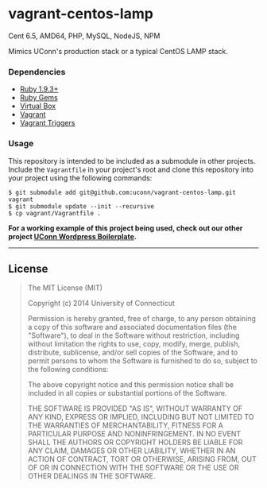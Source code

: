 vagrant-centos-lamp
=================

Cent 6.5, AMD64, PHP, MySQL, NodeJS, NPM

Mimics UConn's production stack or a typical CentOS LAMP stack.

### Dependencies

* [Ruby 1.9.3+](http://ruby-lang.org/)
* [Ruby Gems](http://rubygems.org/)
* [Virtual Box](https://www.virtualbox.org/)
* [Vagrant](https://www.vagrantup.com/)
* [Vagrant Triggers](https://github.com/emyl/vagrant-triggers)

### Usage

This repository is intended to be included as a submodule in other projects. Include the `Vagrantfile` in your project's root and clone this repository into your project using the following commands:

    $ git submodule add git@github.com:uconn/vagrant-centos-lamp.git vagrant
    $ git submodule update --init --recursive
    $ cp vagrant/Vagrantfile .

__For a working example of this project being used, check out our other project [UConn Wordpress Boilerplate](https://github.com/uconn/uconn-wordpress-boilerplate).__

---

## License

> The MIT License (MIT)
>
> Copyright (c) 2014 University of Connecticut
>
> Permission is hereby granted, free of charge, to any person obtaining a copy
> of this software and associated documentation files (the "Software"), to deal
> in the Software without restriction, including without limitation the rights
> to use, copy, modify, merge, publish, distribute, sublicense, and/or sell
> copies of the Software, and to permit persons to whom the Software is
> furnished to do so, subject to the following conditions:
>
> The above copyright notice and this permission notice shall be included in all
> copies or substantial portions of the Software.
>
> THE SOFTWARE IS PROVIDED "AS IS", WITHOUT WARRANTY OF ANY KIND, EXPRESS OR
> IMPLIED, INCLUDING BUT NOT LIMITED TO THE WARRANTIES OF MERCHANTABILITY,
> FITNESS FOR A PARTICULAR PURPOSE AND NONINFRINGEMENT. IN NO EVENT SHALL THE
> AUTHORS OR COPYRIGHT HOLDERS BE LIABLE FOR ANY CLAIM, DAMAGES OR OTHER
> LIABILITY, WHETHER IN AN ACTION OF CONTRACT, TORT OR OTHERWISE, ARISING FROM,
> OUT OF OR IN CONNECTION WITH THE SOFTWARE OR THE USE OR OTHER DEALINGS IN THE
> SOFTWARE.
